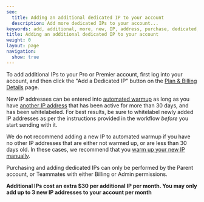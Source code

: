 ```yaml
---
seo:
  title: Adding an additional dedicated IP to your account
  description: Add more dedicated IPs to your account...
keywords: add, additional, more, new, IP, address, purchase, dedicated, account, another, need, IPs, new, warmup
title: Adding an additional dedicated IP to your account
weight: 0
layout: page
navigation:
  show: true
---
```


To add additional IPs to your Pro or Premier account, first log into your account, and then click the "Add a Dedicated IP" button on the [Plan & Billing Details](https://app.sendgrid.com/settings/billing) page.

New IP addresses can be entered into [automated warmup]({{root_url}}/Classroom/Basics/Misc/automated_ip_warmup.html) as long as you have [another IP address](https://app.sendgrid.com/settings/ip_addresses) that has been active for more than 30 days, and has been whitelabeled. For best results, be sure to whitelabel newly added IP addresses as per the instructions provided in the workflow *before* you start sending with it.

We do not recommend adding a new IP to automated warmup if you have no other IP addresses that are either not warmed up, or are less than 30 days old. In these cases, we recommend that you [warm up your new IP manually](https://sendgrid.com/docs/Classroom/Deliver/Delivery_Introduction/warming_up_ips.html).

Purchasing and adding dedicated IPs can only be performed by the Parent account, or Teammates with either Billing or Admin permissions.

**Additional IPs cost an extra $30 per additional IP per month. You may only add up to 3 new IP addresses to your account per month**
